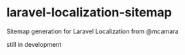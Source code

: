 # laravel-localization-sitemap
Sitemap generation for Laravel Localization from @mcamara

still in development

